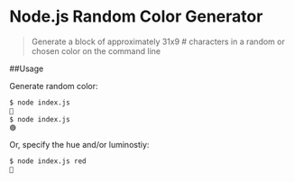 # Node.js Random Color Generator

> Generate a block of approximately 31x9 # characters in a random or chosen color on the command line

##Usage

Generate random color:

```bash
$ node index.js
🔵
$ node index.js
🟢
```

Or, specify the hue and/or luminostiy:

```bash
$ node index.js red
🔴
```
